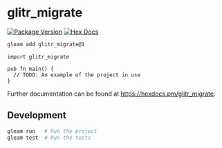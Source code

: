# glitr_migrate

[![Package Version](https://img.shields.io/hexpm/v/glitr_migrate)](https://hex.pm/packages/glitr_migrate)
[![Hex Docs](https://img.shields.io/badge/hex-docs-ffaff3)](https://hexdocs.pm/glitr_migrate/)

```sh
gleam add glitr_migrate@1
```
```gleam
import glitr_migrate

pub fn main() {
  // TODO: An example of the project in use
}
```

Further documentation can be found at <https://hexdocs.pm/glitr_migrate>.

## Development

```sh
gleam run   # Run the project
gleam test  # Run the tests
```
